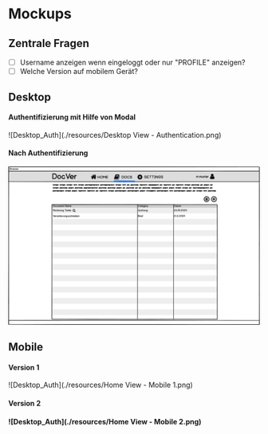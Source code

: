 # Mockups

## Zentrale Fragen

- [ ] Username anzeigen wenn eingeloggt oder nur "PROFILE" anzeigen?
- [ ] Welche Version auf mobilem Gerät?

## Desktop

#### Authentifizierung mit Hilfe von Modal

![Desktop_Auth](./resources/Desktop View - Authentication.png)



#### Nach Authentifizierung

![Desktop_Auth](./resources/Desktop.png)



## Mobile 

#### Version 1

![Desktop_Auth](./resources/Home View - Mobile 1.png)



#### Version 2

#### ![Desktop_Auth](./resources/Home View - Mobile 2.png)